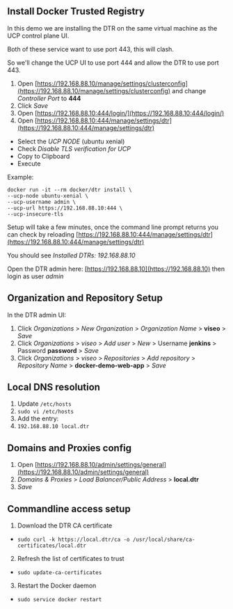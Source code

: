 ## Install Docker Trusted Registry

In this demo we are installing the DTR on the same virtual machine as the UCP control plane UI.

Both of these service want to use port 443, this will clash.

So we'll change the UCP UI to use port 444 and allow the DTR to use port 443.

1. Open [https://192.168.88.10/manage/settings/clusterconfig](https://192.168.88.10/manage/settings/clusterconfig) and change *Controller Port* to **444**
2. Click *Save*
3. Open [https://192.168.88.10:444/login/](https://192.168.88.10:444/login/)
4. Open [https://192.168.88.10:444/manage/settings/dtr](https://192.168.88.10:444/manage/settings/dtr)
  - Select the *UCP NODE* (ubuntu xenial)
  - Check *Disable TLS verification for UCP*
  - Copy to Clipboard
  - Execute

Example:

```
docker run -it --rm docker/dtr install \  
--ucp-node ubuntu-xenial \  
--ucp-username admin \  
--ucp-url https://192.168.88.10:444 \  
--ucp-insecure-tls
```

Setup will take a few minutes, once the command line prompt returns you can check by reloading [https://192.168.88.10:444/manage/settings/dtr](https://192.168.88.10:444/manage/settings/dtr)

You should see *Installed DTRs: 192.168.88.10*

Open the DTR admin here: [https://192.168.88.10](https://192.168.88.10) then login as user *admin*

## Organization and Repository Setup 

In the DTR admin UI:

1. Click *Organizations* > *New Organization* > *Organization Name* > **viseo** > *Save*
2. Click *Organizations* > *viseo* >  *Add user* > *New* > Username **jenkins** > Password **password** > *Save*
3. Click *Organizations* > *viseo* > *Repositories* > *Add repository* > *Repository Name* > **docker-demo-web-app** > *Save*

## Local DNS resolution

1. Update `/etc/hosts`
2. `sudo vi /etc/hosts`
3. Add the entry:
4. `192.168.88.10 local.dtr`

## Domains and Proxies config

1. Open [https://192.168.88.10/admin/settings/general](https://192.168.88.10/admin/settings/general)
2. *Domains & Proxies* > *Load Balancer/Public Address* > **local.dtr**
3. *Save*

## Commandline access setup

1. Download the DTR CA certificate
  - `sudo curl -k https://local.dtr/ca -o /usr/local/share/ca-certificates/local.dtr`
2. Refresh the list of certificates to trust
  - `sudo update-ca-certificates`
3. Restart the Docker daemon
  - `sudo service docker restart`
